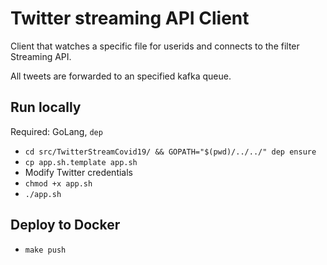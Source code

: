 # Twitter streaming API Client

Client that watches a specific file for userids and connects to the filter Streaming API. 

All tweets are forwarded to an specified kafka queue.


## Run locally

Required: GoLang, `dep`

- `cd src/TwitterStreamCovid19/ && GOPATH="$(pwd)/../../" dep ensure`
- `cp app.sh.template app.sh`
- Modify Twitter credentials
- `chmod +x app.sh`
- `./app.sh`

## Deploy to Docker

- `make push`